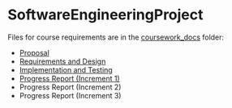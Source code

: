 # SoftwareEngineeringProject
Files for course requirements are in the [coursework_docs](coursework_docs) folder:
* [Proposal](coursework_docs/proposal.md)
* [Requirements and Design](coursework_docs/reqs_design.md)
* [Implementation and Testing](coursework_docs/impl_testing.md)
* [Progress Report (Increment 1)](progress_report_iteration1.md)
* Progress Report (Increment 2)
* Progress Report (Increment 3)
